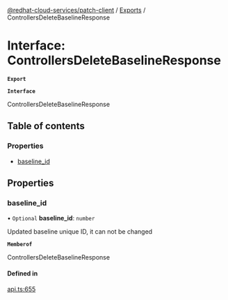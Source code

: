 [@redhat-cloud-services/patch-client](../README.md) / [Exports](../modules.md) / ControllersDeleteBaselineResponse

# Interface: ControllersDeleteBaselineResponse

**`Export`**

**`Interface`**

ControllersDeleteBaselineResponse

## Table of contents

### Properties

- [baseline\_id](ControllersDeleteBaselineResponse.md#baseline_id)

## Properties

### baseline\_id

• `Optional` **baseline\_id**: `number`

Updated baseline unique ID, it can not be changed

**`Memberof`**

ControllersDeleteBaselineResponse

#### Defined in

[api.ts:655](https://github.com/mkholjuraev/javascript-clients/blob/master/packages/patch/api.ts#L655)
